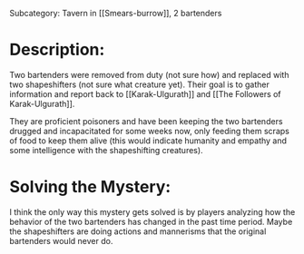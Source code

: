 Subcategory: Tavern in [[Smears-burrow]], 2 bartenders
# Description:
Two bartenders were removed from duty (not sure how) and replaced with two shapeshifters (not sure what creature yet). Their goal is to gather information and report back to [[Karak-Ulgurath]] and [[The Followers of Karak-Ulgurath]]. 

They are proficient poisoners and have been keeping the two bartenders drugged and incapacitated for some weeks now, only feeding them scraps of food to keep them alive (this would indicate humanity and empathy and some intelligence with the shapeshifting creatures). 
# Solving the Mystery:
I think the only way this mystery gets solved is by players analyzing how the behavior of the two bartenders has changed in the past time period. Maybe the shapeshifters are doing actions and mannerisms that the original bartenders would never do. 

